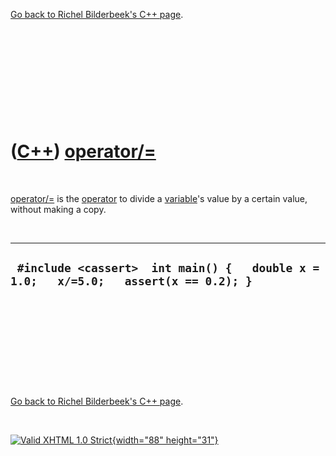 

[Go back to Richel Bilderbeek's C++ page](Cpp.htm).

 

 

 

 

 

([C++](Cpp.htm)) [operator/=](CppOperatorDivideAssign.htm)
==========================================================

 

[operator/=](CppOperatorDivideAssign.htm) is the
[operator](CppOperator.htm) to divide a [variable](CppVariable.htm)'s
value by a certain value, without making a copy.

 

  ---------------------------------------------------------------------------------------
  ` #include <cassert>  int main() {   double x = 1.0;   x/=5.0;   assert(x == 0.2); }`
  ---------------------------------------------------------------------------------------

 

 

 

 

 

[Go back to Richel Bilderbeek's C++ page](Cpp.htm).



 

[![Valid XHTML 1.0 Strict](valid-xhtml10.png){width="88"
height="31"}](http://validator.w3.org/check?uri=referer)
